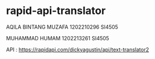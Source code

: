 # rapid-api-translator

AQILA BINTANG MUZAFA 1202210296 SI4505

MUHAMMAD HUMAM 1202213261 SI4505

API : https://rapidapi.com/dickyagustin/api/text-translator2

